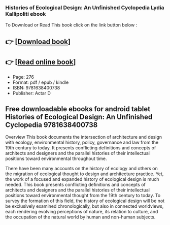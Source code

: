 ### Histories of Ecological Design: An Unfinished Cyclopedia Lydia Kallipoliti ebook

To Download or Read This book click on the link button below :

## 👉  [**[Download book](http://ebooksharez.info/download.php?group=book&from=github.com&id=704375&lnk=1079 "Download book")**]

## 👉  [**[Read online book](http://ebooksharez.info/download.php?group=book&from=github.com&id=704375&lnk=1079 "Read online book")**]


* Page: 276
* Format: pdf / epub / kindle
* ISBN: 9781638400738
* Publisher: Actar D



## Free downloadable ebooks for android tablet Histories of Ecological Design: An Unfinished Cyclopedia 9781638400738


Overview
This book documents the intersection of architecture and design with ecology, environmental history, policy, governance and law from the 19th century to today. It presents conflicting definitions and concepts of architects and designers and the parallel histories of their intellectual positions toward environmental throughout time.
 
 There have been many accounts on the history of ecology and others on the migration of ecological thought to design and architecture practice. Yet, the work of a focused and expanded history of ecological design is much needed. This book presents conflicting definitions and concepts of architects and designers and the parallel histories of their intellectual positions toward environmental thought from the 19th century to today. To survey the formation of this field, the history of ecological design will be not be exclusively examined chronologically, but also in connected worldviews, each rendering evolving perceptions of nature, its relation to culture, and the occupation of the natural world by human and non-human subjects.



